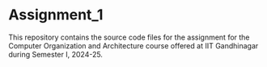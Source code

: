# Assignment_1
 This repository contains the source code files for the assignment for the Computer Organization and Architecture course offered at IIT Gandhinagar during Semester I, 2024-25.
